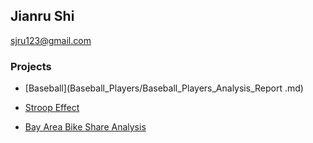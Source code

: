 ## Jianru Shi
<sjru123@gmail.com>

### Projects
- [Baseball](Baseball_Players/Baseball_Players_Analysis_Report .md)

- [Stroop Effect](Stroop_Effect/stroop.md)

- [Bay Area Bike Share Analysis](Bay_Area_Bike/Bay_Area_Bike_Share_Analysis.md)



